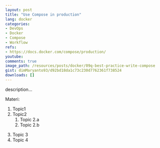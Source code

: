 ```yaml
---
layout: post
title: "Use Compose in production"
lang: docker
categories:
- DevOps
- Docker
- Compose
- Workflow
refs: 
- https://docs.docker.com/compose/production/
youtube: 
comments: true
image_path: /resources/posts/docker/09q-best-practice-write-compose
gist: dimMaryanto93/d92bd18da1c73c230d7762361f738524
downloads: []
---
```



description...

Materi: 

1. Topic1
2. Topic2
    1. Topic 2.a
    2. Topic 2.b
<!--more-->
3. Topic 3
4. Topic 4